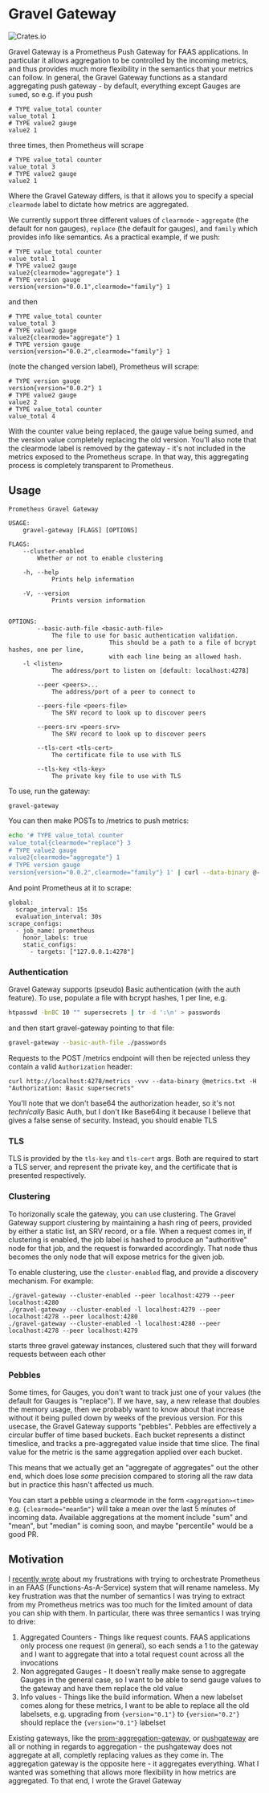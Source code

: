 # Gravel Gateway

![Crates.io](https://img.shields.io/crates/v/gravel-gateway?style=flat-square)

Gravel Gateway is a Prometheus Push Gateway for FAAS applications. In particular it allows aggregation to be controlled by the incoming metrics, and thus provides much more flexibility in the semantics that your metrics can follow. In general, the Gravel Gateway functions as a standard aggregating push gateway - by default, everything except Gauges are `sum`ed, so e.g. if you push 

```
# TYPE value_total counter
value_total 1
# TYPE value2 gauge
value2 1
```

three times, then Prometheus will scrape

```
# TYPE value_total counter
value_total 3
# TYPE value2 gauge
value2 1
```

Where the Gravel Gateway differs, is that it allows you to specify a special `clearmode` label to dictate how metrics are aggregated. 

We currently support three different values of `clearmode` - `aggregate` (the default for non gauges), `replace` (the default for gauges), and `family` which provides info like semantics. As a practical example, if we push:

```
# TYPE value_total counter
value_total 1
# TYPE value2 gauge
value2{clearmode="aggregate"} 1
# TYPE version gauge
version{version="0.0.1",clearmode="family"} 1
```

and then 

```
# TYPE value_total counter
value_total 3
# TYPE value2 gauge
value2{clearmode="aggregate"} 1
# TYPE version gauge
version{version="0.0.2",clearmode="family"} 1
```

(note the changed version label), Prometheus will scrape:

```
# TYPE version gauge
version{version="0.0.2"} 1
# TYPE value2 gauge
value2 2
# TYPE value_total counter
value_total 4
```

With the counter value being replaced, the gauge value being sumed, and the version value completely replacing the old version. You'll also note that the clearmode label is removed by the gateway - it's not included in the metrics exposed to the Prometheus scrape. In that way, this aggregating process is completely transparent to Prometheus.

## Usage

```
Prometheus Gravel Gateway 

USAGE:
    gravel-gateway [FLAGS] [OPTIONS]

FLAGS:
    --cluster-enabled    
        Whether or not to enable clustering

    -h, --help               
            Prints help information

    -V, --version            
            Prints version information


OPTIONS:
        --basic-auth-file <basic-auth-file>    
            The file to use for basic authentication validation.
                            This should be a path to a file of bcrypt hashes, one per line,
                            with each line being an allowed hash.
    -l <listen>                                
            The address/port to listen on [default: localhost:4278]

        --peer <peers>...                      
            The address/port of a peer to connect to

        --peers-file <peers-file>              
            The SRV record to look up to discover peers

        --peers-srv <peers-srv>                
            The SRV record to look up to discover peers

        --tls-cert <tls-cert>                  
            The certificate file to use with TLS

        --tls-key <tls-key>                    
            The private key file to use with TLS
```

To use, run the gateway:

```
gravel-gateway
```

You can then make POSTs to /metrics to push metrics:

```bash
echo '# TYPE value_total counter
value_total{clearmode="replace"} 3
# TYPE value2 gauge
value2{clearmode="aggregate"} 1
# TYPE version gauge
version{version="0.0.2",clearmode="family"} 1' | curl --data-binary @- localhost:4278/metrics
```

And point Prometheus at it to scrape:

```
global:
  scrape_interval: 15s
  evaluation_interval: 30s
scrape_configs:
  - job_name: prometheus
    honor_labels: true
    static_configs:
      - targets: ["127.0.0.1:4278"]
```

### Authentication

Gravel Gateway supports (pseudo) Basic authentication (with the auth feature). To use, populate a file with bcrypt hashes, 1 per line, e.g.

```bash
htpasswd -bnBC 10 "" supersecrets | tr -d ':\n' > passwords
```

and then start gravel-gateway pointing to that file:

```bash
gravel-gateway --basic-auth-file ./passwords
```

Requests to the POST /metrics endpoint will then be rejected unless they contain a valid `Authorization` header:

```
curl http://localhost:4278/metrics -vvv --data-binary @metrics.txt -H "Authorization: Basic supersecrets"
```

You'll note that we don't base64 the authorization header, so it's not _technically_ Basic Auth, but I don't like Base64ing it because I believe that gives a false sense of security. Instead, you should enable TLS

### TLS

TLS is provided by the `tls-key` and `tls-cert` args. Both are required to start a TLS server, and represent the private key, and the certificate that is presented respectively.

### Clustering

To horizonally scale the gateway, you can use clustering. The Gravel Gateway support clustering by maintaining a hash ring of peers, provided by either a static list, an SRV record, or a file. When a request comes in, if clustering is enabled, the job label is hashed to produce an "authoritive" node for that job, and the request is forwarded accordingly. That node thus becomes the only node that will expose metrics for the given job.

To enable clustering, use the `cluster-enabled` flag, and provide a discovery mechanism. For example:

```
./gravel-gateway --cluster-enabled --peer localhost:4279 --peer localhost:4280
./gravel-gateway --cluster-enabled -l localhost:4279 --peer localhost:4278 --peer localhost:4280
./gravel-gateway --cluster-enabled -l localhost:4280 --peer localhost:4278 --peer localhost:4279
```

starts three gravel gateway instances, clustered such that they will forward requests between each other

### Pebbles

Some times, for Gauges, you don't want to track just one of your values (the default for Gauges is "replace"). If we have, say, a new release that doubles the memory usage, then we probably want to know about that increase without it being pulled down by weeks of the previous version. For this usecase, the Gravel Gateway supports "pebbles". Pebbles are effectively a circular buffer of time based buckets. Each bucket represents a distinct timeslice, and tracks a pre-aggregated value inside that time slice. The final value for the metric is the same aggregation applied over each bucket.

This means that we actually get an "aggregate of aggregates" out the other end, which does lose _some_ precision compared to storing all the raw data but in practice this hasn't affected us much. 

You can start a pebble using a clearmode in the form `<aggregation><time>` e.g. `{clearmode="mean5m"}` will take a mean over the last 5 minutes of incoming data. Available aggregations at the moment include "sum" and "mean", but "median" is coming soon, and maybe "percentile" would be a good PR.

## Motivation
I [recently wrote](https://blog.sinkingpoint.com/posts/prometheus-for-faas/) about my frustrations with trying to orchestrate Prometheus in an FAAS (Functions-As-A-Service) system that will rename nameless.
My key frustration was that the number of semantics I was trying to extract from my Prometheus metrics was too much for the limited amount of data you can 
ship with them. In particular, there was three semantics I was trying to drive:

1. Aggregated Counters - Things like request counts. FAAS applications only process one request (in general), so each sends a 1 to the gateway and I want to aggregate that into a total request count across all the invocations
2. Non aggregated Gauges - It doesn't really make sense to aggregate Gauges in the general case, so I want to be able to send gauge values to the gateway and have them replace the old value
3. Info values - Things like the build information. When a new labelset comes along for these metrics, I want to be able to replace all the old labelsets, e.g. upgrading from `{version="0.1"}` to `{version="0.2"}` should replace the `{version="0.1"}` labelset

Existing gateways, like the [prom-aggregation-gateway](https://github.com/weaveworks/prom-aggregation-gateway), or [pushgateway](https://github.com/prometheus/pushgateway) are all or nothing in regards to aggregation - the pushgateway does not aggregate at all, completly replacing values as they come in. The aggregation gateway is the opposite here - it aggregates everything. What I wanted was something that allows more flexibility in how metrics are aggregated. To that end, I wrote the Gravel Gateway
